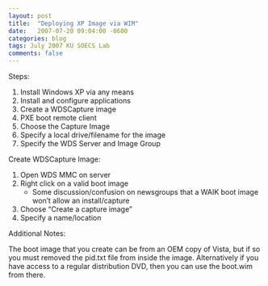 ```yaml
---
layout: post
title:  "Deploying XP Image via WIM"
date:   2007-07-20 09:04:00 -0600
categories: blog
tags: July 2007 KU SOECS Lab
comments: false
---
```

Steps:

1. Install Windows XP via any means
2. Install and configure applications
3. Create a WDSCapture image
4. PXE boot remote client
5. Choose the Capture Image
6. Specify a local drive/filename for the image
7. Specify the WDS Server and Image Group

Create WDSCapture Image:

1. Open WDS MMC on server
2. Right click on a valid boot image
   - Some discussion/confusion on newsgroups that a WAIK boot image won’t allow an install/capture
3. Choose “Create a capture image”
4. Specify a name/location

Additional Notes:

The boot image that you create can be from an OEM copy of Vista, but if so you must removed the pid.txt file from inside the image. Alternatively if you have access to a regular distribution DVD, then you can use the boot.wim from there.
